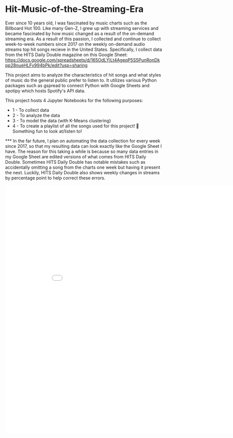 # Hit-Music-of-the-Streaming-Era

Ever since 10 years old, I was fascinated by music charts such as the Billboard Hot 100. Like many Gen-Z, I grew up with streaming services and became fascinated by how music changed as a result of the on-demand streaming era. As a result of this passion, I collected and continue to collect week-to-week numbers since 2017 on the weekly on-demand audio streams top hit songs recieve in the United States. Specifically, I collect data from the HITS Daily Double magazine on this Google Sheet: https://docs.google.com/spreadsheets/d/165OdLYjLt4AgeqP5S5PunRonDkpp28nueHLFv994bPk/edit?usp=sharing

This project aims to analyze the characteristics of hit songs and what styles of music do the general public prefer to listen to. It utilizes various Python packages such as gspread to connect Python with Google Sheets and spotipy which hosts Spotify's API data.

This project hosts 4 Jupyter Notebooks for the following purposes:
- 1 - To collect data
- 2 - To analyze the data
- 3 - To model the data (with K-Means clustering)
- 4 - To create a playlist of all the songs used for this project! 🥳 Something fun to look at/listen to!

*** In the far future, I plan on automating the data collection for every week since 2017, so that my resulting data can look exactly like the Google Sheet I have. The reason for this taking a while is because so many data entries in my Google Sheet are edited versions of what comes from HITS Daily Double. Sometimes HITS Daily Double has notable mistakes such as accidentally omitting a song from the charts one week but having it present the next. Luckily, HITS Daily Double also shows weekly changes in streams by percentage point to help correct these errors. 

<iframe width="900" height="800" frameborder="0" scrolling="no" src="//plotly.com/~jeremiasfv22/1.embed"></iframe>
